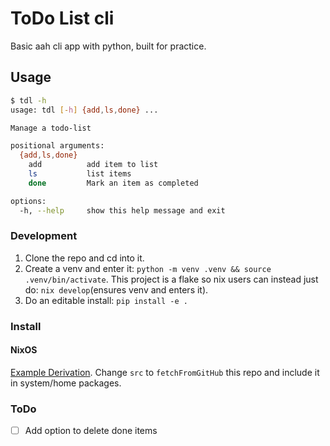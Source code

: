 # ToDo List cli

Basic aah cli app with python, built for practice.

## Usage

```sh
$ tdl -h
usage: tdl [-h] {add,ls,done} ...

Manage a todo-list

positional arguments:
  {add,ls,done}
    add          add item to list
    ls           list items
    done         Mark an item as completed

options:
  -h, --help     show this help message and exit
```

### Development

1. Clone the repo and cd into it.
2. Create a venv and enter it: `python -m venv .venv && source .venv/bin/activate`. This project is a flake so nix users can instead just do: `nix develop`(ensures venv and enters it).
3. Do an editable install: `pip install -e .`

### Install

#### NixOS

[Example Derivation](./nix/build.nix). Change `src` to `fetchFromGitHub` this repo and include it in system/home packages.

### ToDo

- [ ] Add option to delete done items
